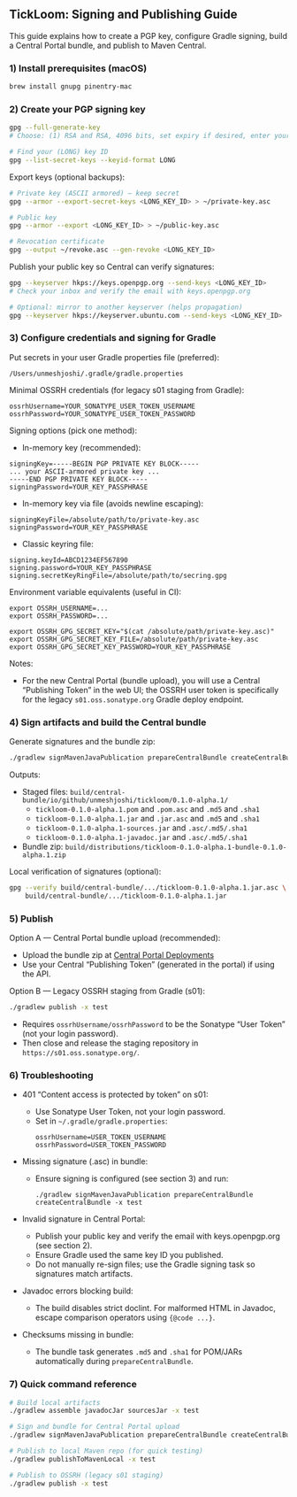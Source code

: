 ## TickLoom: Signing and Publishing Guide

This guide explains how to create a PGP key, configure Gradle signing, build a Central Portal bundle, and publish to Maven Central.

### 1) Install prerequisites (macOS)

```bash
brew install gnupg pinentry-mac
```

### 2) Create your PGP signing key

```bash
gpg --full-generate-key
# Choose: (1) RSA and RSA, 4096 bits, set expiry if desired, enter your name/email, and a strong passphrase

# Find your (LONG) key ID
gpg --list-secret-keys --keyid-format LONG
```

Export keys (optional backups):

```bash
# Private key (ASCII armored) – keep secret
gpg --armor --export-secret-keys <LONG_KEY_ID> > ~/private-key.asc

# Public key
gpg --armor --export <LONG_KEY_ID> > ~/public-key.asc

# Revocation certificate
gpg --output ~/revoke.asc --gen-revoke <LONG_KEY_ID>
```

Publish your public key so Central can verify signatures:

```bash
gpg --keyserver hkps://keys.openpgp.org --send-keys <LONG_KEY_ID>
# Check your inbox and verify the email with keys.openpgp.org

# Optional: mirror to another keyserver (helps propagation)
gpg --keyserver hkps://keyserver.ubuntu.com --send-keys <LONG_KEY_ID>
```

### 3) Configure credentials and signing for Gradle

Put secrets in your user Gradle properties file (preferred):

`/Users/unmeshjoshi/.gradle/gradle.properties`

Minimal OSSRH credentials (for legacy s01 staging from Gradle):

```
ossrhUsername=YOUR_SONATYPE_USER_TOKEN_USERNAME
ossrhPassword=YOUR_SONATYPE_USER_TOKEN_PASSWORD
```

Signing options (pick one method):

- In-memory key (recommended):
```
signingKey=-----BEGIN PGP PRIVATE KEY BLOCK-----
... your ASCII-armored private key ...
-----END PGP PRIVATE KEY BLOCK-----
signingPassword=YOUR_KEY_PASSPHRASE
```

- In-memory key via file (avoids newline escaping):
```
signingKeyFile=/absolute/path/to/private-key.asc
signingPassword=YOUR_KEY_PASSPHRASE
```

- Classic keyring file:
```
signing.keyId=ABCD1234EF567890
signing.password=YOUR_KEY_PASSPHRASE
signing.secretKeyRingFile=/absolute/path/to/secring.gpg
```

Environment variable equivalents (useful in CI):

```
export OSSRH_USERNAME=...
export OSSRH_PASSWORD=...

export OSSRH_GPG_SECRET_KEY="$(cat /absolute/path/private-key.asc)"
export OSSRH_GPG_SECRET_KEY_FILE=/absolute/path/private-key.asc
export OSSRH_GPG_SECRET_KEY_PASSWORD=YOUR_KEY_PASSPHRASE
```

Notes:
- For the new Central Portal (bundle upload), you will use a Central “Publishing Token” in the web UI; the OSSRH user token is specifically for the legacy `s01.oss.sonatype.org` Gradle deploy endpoint.

### 4) Sign artifacts and build the Central bundle

Generate signatures and the bundle zip:

```bash
./gradlew signMavenJavaPublication prepareCentralBundle createCentralBundle -x test
```

Outputs:
- Staged files: `build/central-bundle/io/github/unmeshjoshi/tickloom/0.1.0-alpha.1/`
  - `tickloom-0.1.0-alpha.1.pom` and `.pom.asc` and `.md5` and `.sha1`
  - `tickloom-0.1.0-alpha.1.jar` and `.jar.asc` and `.md5` and `.sha1`
  - `tickloom-0.1.0-alpha.1-sources.jar` and `.asc/.md5/.sha1`
  - `tickloom-0.1.0-alpha.1-javadoc.jar` and `.asc/.md5/.sha1`
- Bundle zip: `build/distributions/tickloom-0.1.0-alpha.1-bundle-0.1.0-alpha.1.zip`

Local verification of signatures (optional):

```bash
gpg --verify build/central-bundle/.../tickloom-0.1.0-alpha.1.jar.asc \
    build/central-bundle/.../tickloom-0.1.0-alpha.1.jar
```

### 5) Publish

Option A — Central Portal bundle upload (recommended):
- Upload the bundle zip at [Central Portal Deployments](https://central.sonatype.com/publishing/deployments)
- Use your Central “Publishing Token” (generated in the portal) if using the API.

Option B — Legacy OSSRH staging from Gradle (s01):
```bash
./gradlew publish -x test
```
- Requires `ossrhUsername/ossrhPassword` to be the Sonatype “User Token” (not your login password).
- Then close and release the staging repository in `https://s01.oss.sonatype.org/`.

### 6) Troubleshooting

- 401 “Content access is protected by token” on s01:
  - Use Sonatype User Token, not your login password.
  - Set in `~/.gradle/gradle.properties`:
    ```
    ossrhUsername=USER_TOKEN_USERNAME
    ossrhPassword=USER_TOKEN_PASSWORD
    ```

- Missing signature (.asc) in bundle:
  - Ensure signing is configured (see section 3) and run:
    ```
    ./gradlew signMavenJavaPublication prepareCentralBundle createCentralBundle -x test
    ```

- Invalid signature in Central Portal:
  - Publish your public key and verify the email with keys.openpgp.org (see section 2).
  - Ensure Gradle used the same key ID you published.
  - Do not manually re-sign files; use the Gradle signing task so signatures match artifacts.

- Javadoc errors blocking build:
  - The build disables strict doclint. For malformed HTML in Javadoc, escape comparison operators using `{@code ...}`.

- Checksums missing in bundle:
  - The bundle task generates `.md5` and `.sha1` for POM/JARs automatically during `prepareCentralBundle`.

### 7) Quick command reference

```bash
# Build local artifacts
./gradlew assemble javadocJar sourcesJar -x test

# Sign and bundle for Central Portal upload
./gradlew signMavenJavaPublication prepareCentralBundle createCentralBundle -x test

# Publish to local Maven repo (for quick testing)
./gradlew publishToMavenLocal -x test

# Publish to OSSRH (legacy s01 staging)
./gradlew publish -x test
```


